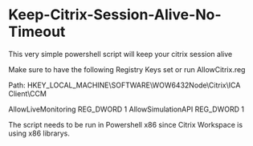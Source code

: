 # Keep-Citrix-Session-Alive-No-Timeout
This very simple powershell script will keep your citrix session alive

Make sure to have the following Registry Keys set or run AllowCitrix.reg

Path: HKEY_LOCAL_MACHINE\SOFTWARE\WOW6432Node\Citrix\ICA Client\CCM

AllowLiveMonitoring REG_DWORD 1
AllowSimulationAPI REG_DWORD 1

The script needs to be run in Powershell x86 since Citrix Workspace is using x86 librarys.
